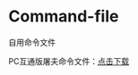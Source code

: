 # Command-file
自用命令文件


PC互通版屠夫命令文件：[点击下载](https://raw.githubusercontent.com/Kirito2121/Command-file/main/%E5%B1%A0%E5%A4%AB.fatiao)
